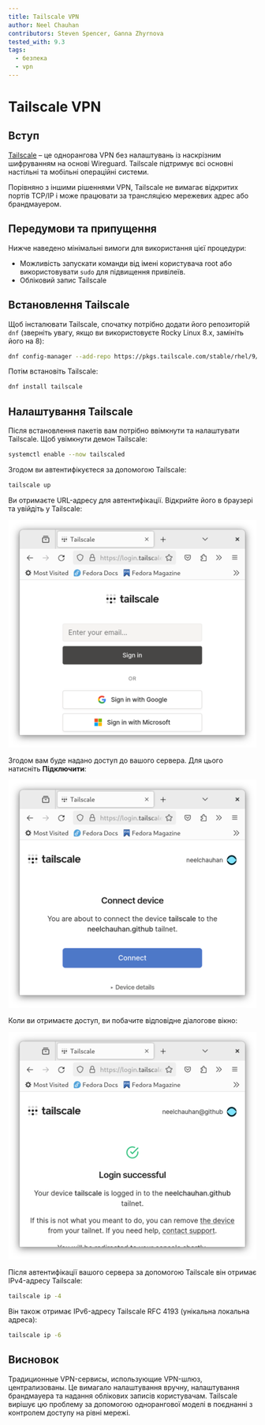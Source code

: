 ```yaml
---
title: Tailscale VPN
author: Neel Chauhan
contributors: Steven Spencer, Ganna Zhyrnova
tested_with: 9.3
tags:
  - безпека
  - vpn
---
```


# Tailscale VPN

## Вступ

[Tailscale](https://tailscale.com/) – це однорангова VPN без налаштувань із наскрізним шифруванням на основі Wireguard. Tailscale підтримує всі основні настільні та мобільні операційні системи.

Порівняно з іншими рішеннями VPN, Tailscale не вимагає відкритих портів TCP/IP і може працювати за трансляцією мережевих адрес або брандмауером.

## Передумови та припущення

Нижче наведено мінімальні вимоги для використання цієї процедури:

- Можливість запускати команди від імені користувача root або використовувати `sudo` для підвищення привілеїв.
- Обліковий запис Tailscale

## Встановлення Tailscale

Щоб інсталювати Tailscale, спочатку потрібно додати його репозиторій `dnf` (зверніть увагу, якщо ви використовуєте Rocky Linux 8.x, замініть його на 8):

```bash
dnf config-manager --add-repo https://pkgs.tailscale.com/stable/rhel/9/tailscale.repo
```

Потім встановіть Tailscale:

```bash
dnf install tailscale
```

## Налаштування Tailscale

Після встановлення пакетів вам потрібно ввімкнути та налаштувати Tailscale. Щоб увімкнути демон Tailscale:

```bash
systemctl enable --now tailscaled
```

Згодом ви автентифікуєтеся за допомогою Tailscale:

```bash
tailscale up
```

Ви отримаєте URL-адресу для автентифікації. Відкрийте його в браузері та увійдіть у Tailscale:

![Tailscale login screen](../images/tailscale_1.png)

Згодом вам буде надано доступ до вашого сервера. Для цього натисніть **Підключити**:

![Tailscale grant access dialog](../images/tailscale_2.png)

Коли ви отримаєте доступ, ви побачите відповідне діалогове вікно:

![Tailscale login successful dialog](../images/tailscale_3.png)

Після автентифікації вашого сервера за допомогою Tailscale він отримає IPv4-адресу Tailscale:

```bash
tailscale ip -4
```

Він також отримає IPv6-адресу Tailscale RFC 4193 (унікальна локальна адреса):

```bash
tailscale ip -6
```

## Висновок

Традиционные VPN-сервисы, использующие VPN-шлюз, централизованы. Це вимагало налаштування вручну, налаштування брандмауера та надання облікових записів користувачам. Tailscale вирішує цю проблему за допомогою однорангової моделі в поєднанні з контролем доступу на рівні мережі.
